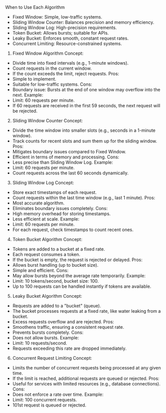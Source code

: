 When to Use Each Algorithm
- Fixed Window: Simple, low-traffic systems.
- Sliding Window Counter: Balances precision and memory efficiency.
- Sliding Window Log: High-precision requirements.
- Token Bucket: Allows bursts; suitable for APIs.
- Leaky Bucket: Enforces smooth, constant request rates.
- Concurrent Limiting: Resource-constrained systems.

1. Fixed Window Algorithm
  Concept:
  - Divide time into fixed intervals (e.g., 1-minute windows).
  - Count requests in the current window.
  - If the count exceeds the limit, reject requests.
  Pros:
  - Simple to implement.
  - Suitable for low-traffic systems.
  Cons:
  - Boundary issue: Bursts at the end of one window may overflow into the next.
  Example:
  - Limit: 60 requests per minute.
  - If 60 requests are received in the first 59 seconds, the next request will be rejected.

2. Sliding Window Counter
  Concept:
  - Divide the time window into smaller slots (e.g., seconds in a 1-minute window).
  - Track counts for recent slots and sum them up for the sliding window.
  Pros:
  - Mitigates boundary issues compared to Fixed Window.
  - Efficient in terms of memory and processing.
  Cons:
  - Less precise than Sliding Window Log.
  Example:
  - Limit: 60 requests per minute.
  - Count requests across the last 60 seconds dynamically.

3. Sliding Window Log
  Concept:
  - Store exact timestamps of each request.
  - Count requests within the last time window (e.g., last 1 minute).
  Pros:
  - Most accurate algorithm.
  - Eliminates boundary issues completely.
  Cons:
  - High memory overhead for storing timestamps.
  - Less efficient at scale.
  Example:
  - Limit: 60 requests per minute.
  - For each request, check timestamps to count recent ones.

4. Token Bucket Algorithm
  Concept:
  - Tokens are added to a bucket at a fixed rate.
  - Each request consumes a token.
  - If the bucket is empty, the request is rejected or delayed.
  Pros:
  - Allows burst handling (up to bucket size).
  - Simple and efficient.
  Cons:
  - May allow bursts beyond the average rate temporarily.
  Example:
  - Limit: 10 tokens/second, bucket size: 100.
  - Up to 100 requests can be handled instantly if tokens are available.

5. Leaky Bucket Algorithm
  Concept:
  - Requests are added to a "bucket" (queue).
  - The bucket processes requests at a fixed rate, like water leaking from a bucket.
  - Excess requests overflow and are rejected.
  Pros:
  - Smoothens traffic, ensuring a consistent request rate.
  - Prevents bursts completely.
  Cons:
  - Does not allow bursts.
  Example:
  - Limit: 10 requests/second.
  - Requests exceeding this rate are dropped immediately.

6. Concurrent Request Limiting
  Concept:
  - Limits the number of concurrent requests being processed at any given time.
  - If the limit is reached, additional requests are queued or rejected.
  Pros:
  - Useful for services with limited resources (e.g., database connections).
  Cons:
  - Does not enforce a rate over time.
  Example:
  - Limit: 100 concurrent requests.
  - 101st request is queued or rejected.